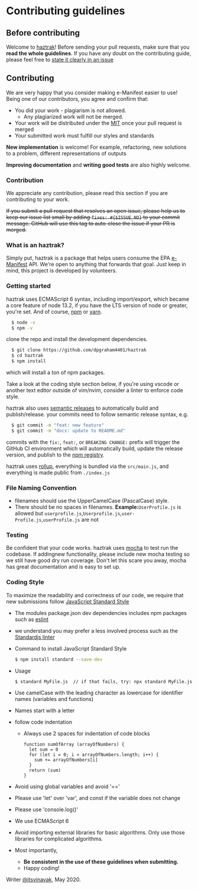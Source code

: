 # Contributing guidelines

## Before contributing

Welcome to [haztrak](https://github.com/dpgraham4401/haztrak)! Before sending your pull requests, make sure that you **read the whole guidelines**. If you have any doubt on the contributing guide, please feel free to [state it clearly in an issue](https://github.com/dpgraham4401/haztrak/issues/new)

## Contributing

We are very happy that you consider making e-Manifest easier to use! Being one of our contributors, you agree and confirm that:

- You did your work - plagiarism is not allowed.
  - Any plagiarized work will not be merged.
- Your work will be distributed under the [MIT](../LICENSE.md) once your pull request is merged
- Your submitted work must fulfill our styles and standards

**New implementation** is welcome! For example, refactoring, new solutions to a problem, different representations of outputs

**Improving documentation** and **writing good tests** are also highly welcome.

### Contribution

We appreciate any contribution, please read this section if you are contributing to your work.

~~If you submit a pull request that resolves an open issue, please help us 
to keep our issue list small by adding `fixes: #{$ISSUE_NO}` to your 
commit message. GitHub will use this tag to auto-close the issue if your PR is merged.~~

### What is an haztrak?

Simply put, haztrak is a package that helps users consume the EPA 
[e-Manifest](https://www.epa.gov/e-manifest) API. We're open to anything that forwards that goal. 
Just keep in mind, this project is developed by volunteers.

### Getting started
haztrak uses ECMAScript 6 syntax, including import/export, which became a core feature of node 13.2, if you have the LTS version of node or greater, you're set. And of course, [npm](https://www.npmjs.com/) or [yarn](https://yarnpkg.com/).
```bash
  $ node -v
  $ npm -v
```
clone the repo and install the development dependencies.
```bash
  $ git clone https://github.com/dpgraham4401/haztrak
  $ cd haztrak
  $ npm install
```
which will install a ton of npm packages.

Take a look at the coding style section below, if you're using vscode or another text editor outside of vim/nvim, consider a linter to enforce code style.

haztrak also uses [semantic releases](https://semantic-release.gitbook.io/semantic-release/) to automatically build and publish/release. your commits need to follow semantic release syntax, e.g.
```bash
  $ git commit -m "feat: new feature"
  $ git commit -m "docs: update to README.md"
```
commits with the ```fix:```, ```feat:```, or ```BREAKING CHANGE:``` prefix will trigger the GitHub CI environment which will automatically build, update the release version, and publish to the [npm registry](https://www.npmjs.com/package/haztrak).

haztrak uses [rollup](https://www.rollupjs.org/guide/en/), everything is
bundled via the `src/main.js`, and everything is made public from `./index.js`

### File Naming Convention
  - filenames should use the UpperCamelCase (PascalCase) style.
  - There should be no spaces in filenames.
 **Example:**`UserProfile.js` is allowed but `userprofile.js`,`Userprofile.js`,`user-Profile.js`,`userProfile.js` are not

### Testing

Be confident that your code works.
haztrak uses [mocha](https://mochajs.org/) to test run the codebase. 
If addingnew functionality, please include new mocha testing so we still have 
good dry run coverage. Don't let this scare you away, mocha has great documentation
and is easy to set up.

### Coding Style

To maximize the readability and correctness of our code, we require that 
new submissions follow [JavaScript Standard Style](https://standardjs.com/)
  - The modules package.json dev dependencies includes npm packages such as
[eslint](https://www.npmjs.com/package/eslint)

  - we understand you may prefer a less involved process such 
as the [Standardjs linter](https://standardjs.com/)
  - Command to  install JavaScript Standard Style
    ```bash
    $ npm install standard --save-dev
    ```
  - Usage
    ```bash
    $ standard MyFile.js  // if that fails, try: npx standard MyFile.js
    ```

- Use camelCase with the leading character as lowercase for identifier names (variables and functions)
- Names start with a letter
- follow code indentation
  - Always use 2 spaces for indentation of code blocks
    ```
    function sumOfArray (arrayOfNumbers) {
      let sum = 0
      for (let i = 0; i < arrayOfNumbers.length; i++) {
        sum += arrayOfNumbers[i]
      }
      return (sum)
    }

    ```
- Avoid using global variables and avoid '=='
- Please use 'let' over 'var', and const if the variable does not change
- Please use 'console.log()'
- We use ECMAScript 6
- Avoid importing external libraries for basic algorithms. Only use those 
libraries for complicated algorithms.
- Most importantly,
  - **Be consistent in the use of these guidelines when submitting.**
  - Happy coding!

Writer [@itsvinayak](https://github.com/itsvinayak), May 2020.

